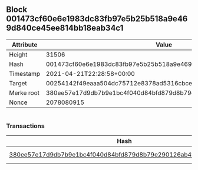 ## Block 001473cf60e6e1983dc83fb97e5b25b518a9e469d840ce45ee814bb18eab34c1

Attribute | Value
--- | ---
Height | 31506
Hash | 001473cf60e6e1983dc83fb97e5b25b518a9e469d840ce45ee814bb18eab34c1
Timestamp | 2021-04-21T22:28:58+00:00
Target | 00254142f49eaaa504dc75712e8378ad5316cbcead634704b3734b6271167cc4
Merke root | 380ee57e17d9db7b9e1bc4f040d84bfd879d8b79e290126ab4fc0ca923fa0977
Nonce | 2078080915

```

```

### Transactions

Hash | Amount
--- | ---
[380ee57e17d9db7b9e1bc4f040d84bfd879d8b79e290126ab4fc0ca923fa0977](380ee57e17d9db7b9e1bc4f040d84bfd879d8b79e290126ab4fc0ca923fa0977.md) | 10.00000000 SKEPTI 

